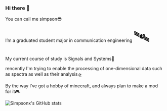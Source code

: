 ### Hi there 👋
You can call me simpson😎

I’m a graduated student major in communication engineering
<font size=20>🛰</font>

My current course of study is Signals and Systems📲

  rencently I'm trying to enable the processing of one-dimensional data such as spectra as well as their analysis🛸
  
By the way I‘ve got a hobby of minecraft, and always plan to make a mod for it🎮
  
![Simpsonx's GitHub stats](https://github-readme-stats.vercel.app/api?username=simpsonx)
<!--
**simpsonx/simpsonx** is a ✨ _special_ ✨ repository because its `README.md` (this file) appears on your GitHub profile.

Here are some ideas to get you started:

- 🔭 I’m currently working on ...
- 🌱 I’m currently learning ...
- 👯 I’m looking to collaborate on ...
- 🤔 I’m looking for help with ...
- 💬 Ask me about ...
- 📫 How to reach me: ...
- 😄 Pronouns: ...
- ⚡ Fun fact: ...
-->
